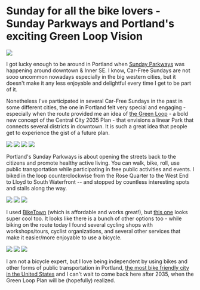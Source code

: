 
# Sunday for all the bike lovers - Sunday Parkways and Portland's exciting Green Loop Vision

![](sundayparkways0.jpg)

I got lucky enough to be around in Portland when [Sunday Parkways](https://www.portlandoregon.gov/transportation/58929) was happening around downtown & Inner SE. I know, Car-Free Sundays are not sooo uncommon nowadays especially in the big western cities, but it doesn't make it any less enjoyable and delightful every time I get to be part of it.

Nonetheless I've participated in several Car-Free Sundays in the past in some different cities, the one in Portland felt very special and engaging - especially when the route provided me an idea of [the Green Loop](https://www.portlandoregon.gov/bps/article/654625) - a bold new concept of the Central City 2035 Plan - that envisions a linear Park that connects several districts in downtown. It is such a great idea that people get to experience the gist of a future plan.

![](sundayparkways1.jpg)
![](sundayparkways10.jpg)
![](sundayparkways11.jpg)
![](sundayparkways3.jpg)

Portland's Sunday Parkways is about opening the streets back to the citizens and promote healthy active living. You can walk, bike, roll, use public transportation while participating in free public activities and events. I biked in the loop counterclockwise from the Rose Quarter to the West End to Lloyd to South Waterfront -- and stopped by countless interesting spots and stalls along the way.

![](sundayparkways6.jpg)
![](sundayparkways4.jpg)
![](sundayparkways5.jpg)

I used [BikeTown](https://www.biketownpdx.com/) (which is affordable and works great!), but [this one](http://www.pdxbikerentals.com/#biketownpdx) looks super cool too. It looks like there is a bunch of other options too - while biking on the route today I found several cycling shops with workshops/tours, cyclist organizations, and several other services that make it easier/more enjoyable to use a bicycle.

![](sundayparkways7.jpg)
![](sundayparkways8.jpg)
![](sundayparkways9.jpg)

I am not a bicycle expert, but I love being independent by using bikes and other forms of public transportation in Portland, [the most bike friendly city in the United States](https://www.cnn.com/travel/article/america-most-bike-friendly-cities/index.html) and I can't wait to come back here after 2035, when the Green Loop Plan will be (hopefully) realized.
